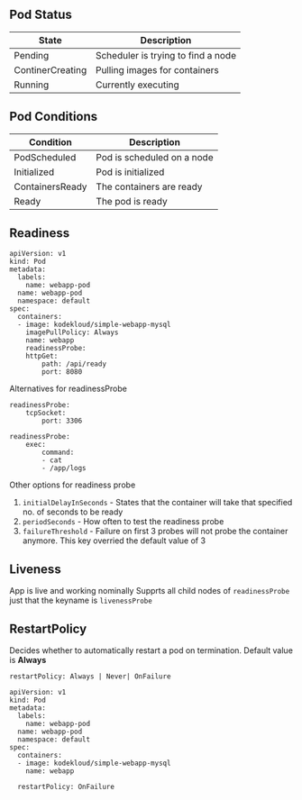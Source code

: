 ## Pod Status

|State           |Description   |
|----------------|--------------|
|Pending         |Scheduler is trying to find a node|
|ContinerCreating|Pulling images for containers|
|Running         | Currently executing|

## Pod Conditions

|Condition      |Description               |
|---------------|--------------------------|
|PodScheduled   |Pod is scheduled on a node|
|Initialized    |Pod is initialized        |
|ContainersReady|The containers are ready  |
|Ready          |The pod is ready          |

## Readiness

```
apiVersion: v1 
kind: Pod 
metadata:
  labels:
    name: webapp-pod
  name: webapp-pod
  namespace: default 
spec:
  containers:
  - image: kodekloud/simple-webapp-mysql
    imagePullPolicy: Always
    name: webapp
    readinessProbe:
    httpGet:
        path: /api/ready
        port: 8080
```

Alternatives for readinessProbe

```
readinessProbe:
    tcpSocket:
        port: 3306
```

```
readinessProbe:
    exec:
        command:
        - cat
        - /app/logs
```

Other options for readiness probe
1. `initialDelayInSeconds` - States that the container will take that specified no. of seconds to be ready
2. `periodSeconds` - How often to test the readiness probe
3. `failureThreshold` - Failure on first 3 probes will not probe the container anymore. This key overried the default value of 3

## Liveness
App is live and working nominally
Supprts all child nodes of `readinessProbe` just that the keyname is `livenessProbe`

## RestartPolicy

Decides whether to automatically restart a pod on termination. Default value is **Always**

`restartPolicy: Always | Never| OnFailure`


```
apiVersion: v1 
kind: Pod 
metadata:
  labels:
    name: webapp-pod
  name: webapp-pod
  namespace: default 
spec:
  containers:
  - image: kodekloud/simple-webapp-mysql
    name: webapp

  restartPolicy: OnFailure
```

